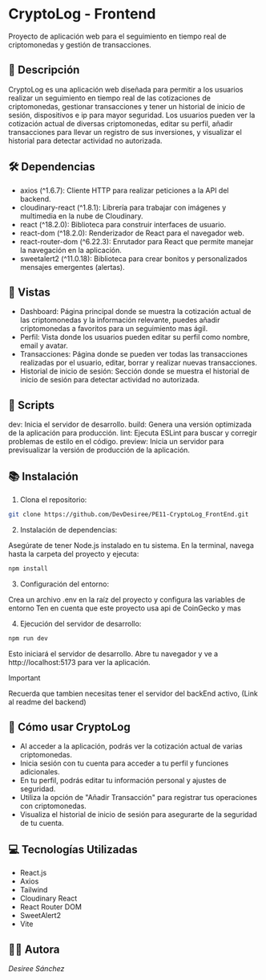 # CryptoLog - Frontend
Proyecto de aplicación web para el seguimiento en tiempo real de criptomonedas y gestión de transacciones.

## 📄 Descripción
CryptoLog es una aplicación web diseñada para permitir a los usuarios realizar un seguimiento en tiempo real de las cotizaciones de criptomonedas, gestionar transacciones y tener un historial de inicio de sesión, dispositivos e ip para mayor seguridad. Los usuarios pueden ver la cotización actual de diversas criptomonedas, editar su perfil, añadir transacciones para llevar un registro de sus inversiones, y visualizar el historial para detectar actividad no autorizada.

## 🛠️ Dependencias
- axios (^1.6.7): Cliente HTTP para realizar peticiones a la API del backend.
- cloudinary-react (^1.8.1): Librería para trabajar con imágenes y multimedia en la nube de Cloudinary.
- react (^18.2.0): Biblioteca para construir interfaces de usuario.
- react-dom (^18.2.0): Renderizador de React para el navegador web.
- react-router-dom (^6.22.3): Enrutador para React que permite manejar la navegación en la aplicación.
- sweetalert2 (^11.0.18): Biblioteca para crear bonitos y personalizados mensajes emergentes (alertas).

## 📱 Vistas
- Dashboard: Página principal donde se muestra la cotización actual de las criptomonedas y la información relevante, puedes añadir criptomonedas a favoritos para un seguimiento mas ágil.
- Perfil: Vista donde los usuarios pueden editar su perfil como nombre, email y avatar.
- Transacciones: Página donde se pueden ver todas las transacciones realizadas por el usuario, editar, borrar y realizar nuevas transacciones.
- Historial de inicio de sesión: Sección donde se muestra el historial de inicio de sesión para detectar actividad no autorizada.


## 🚀 Scripts
dev: Inicia el servidor de desarrollo.
build: Genera una versión optimizada de la aplicación para producción.
lint: Ejecuta ESLint para buscar y corregir problemas de estilo en el código.
preview: Inicia un servidor para previsualizar la versión de producción de la aplicación.

## 📚 Instalación

1. Clona el repositorio:

```bash
git clone https://github.com/DevDesiree/PE11-CryptoLog_FrontEnd.git
```
2. Instalación de dependencias:

Asegúrate de tener Node.js instalado en tu sistema.
En la terminal, navega hasta la carpeta del proyecto y ejecuta:

```bash
npm install
```

3. Configuración del entorno:

Crea un archivo .env en la raíz del proyecto y configura las variables de entorno
Ten en cuenta que este proyecto usa api de CoinGecko y mas

4. Ejecución del servidor de desarrollo:

```bash
npm run dev
```
Esto iniciará el servidor de desarrollo. Abre tu navegador y ve a http://localhost:5173 para ver la aplicación.

> [!IMPORTANT]  
> Recuerda que tambien necesitas tener el servidor del backEnd activo, (Link al readme del backend)


## 📕 Cómo usar CryptoLog
- Al acceder a la aplicación, podrás ver la cotización actual de varias criptomonedas.
- Inicia sesión con tu cuenta para acceder a tu perfil y funciones adicionales.
- En tu perfil, podrás editar tu información personal y ajustes de seguridad.
- Utiliza la opción de "Añadir Transacción" para registrar tus operaciones con criptomonedas.
- Visualiza el historial de inicio de sesión para asegurarte de la seguridad de tu cuenta.

## 💻 Tecnologías Utilizadas
- React.js
- Axios
- Tailwind
- Cloudinary React
- React Router DOM
- SweetAlert2
- Vite

## 👩‍💻 Autora
*Desiree Sánchez*
